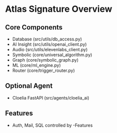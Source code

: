 # Atlas Signature Overview

## Core Components
- Database   (src/utils/db_access.py)
- AI Insight (src/utils/openai_client.py)
- Audio      (src/utils/elevenlabs_client.py)
- Symbolic   (core/universal_algorithm.py)
- Graph      (core/symbolic_graph.py)
- ML         (core/ml_engine.py)
- Router     (core/trigger_router.py)

## Optional Agent
- Cloelia FastAPI (src/agents/cloelia_ai)

## Features
- Auth, Mail, SQL controlled by -Features
